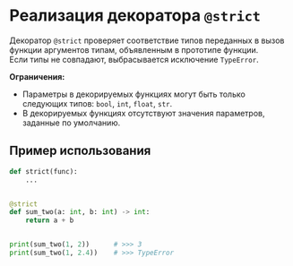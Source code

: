 # Реализация декоратора `@strict`

Декоратор `@strict` проверяет соответствие типов переданных в вызов функции аргументов типам, объявленным в прототипе функции.  
Если типы не совпадают, выбрасывается исключение `TypeError`.

**Ограничения:**
- Параметры в декорируемых функциях могут быть только следующих типов: `bool`, `int`, `float`, `str`.
- В декорируемых функциях отсутствуют значения параметров, заданные по умолчанию.

## Пример использования

```python
def strict(func):
    ...


@strict
def sum_two(a: int, b: int) -> int:
    return a + b


print(sum_two(1, 2))      # >>> 3
print(sum_two(1, 2.4))    # >>> TypeError
```